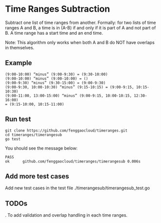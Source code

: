 # Time Ranges Subtraction

Subtract one list of time ranges from another. Formally: for two
lists of time ranges A and B, a time is in (A-B) if and only if it is part of A and not part of
B. A time range has a start time and an end time.

Note: This algorithm only works when both A and B do NOT have overlaps in themselves.

## Example

```
(9:00-10:00) “minus” (9:00-9:30) = (9:30-10:00)
(9:00-10:00) “minus” (9:00-10:00) = ()
(9:00-9:30) “minus” (9:30-15:00) = (9:00-9:30)
(9:00-9:30, 10:00-10:30) “minus” (9:15-10:15) = (9:00-9:15, 10:15-10:30)
(9:00-11:00, 13:00-15:00) “minus” (9:00-9:15, 10:00-10:15, 12:30-16:00)
= (9:15-10:00, 10:15-11:00)
```

## Run test

```
git clone https://github.com/fenggaocloud/timeranges.git
cd timeranges/timerangesub
go test
```
 
 You should see the message below:

```
PASS
ok      github.com/fenggaocloud/timeranges/timerangesub 0.006s
```

## Add more test cases

Add new test cases in the test file ./timerangesub/timerangesub_test.go

## TODOs

. To add validation and overlap handling in each time ranges.
